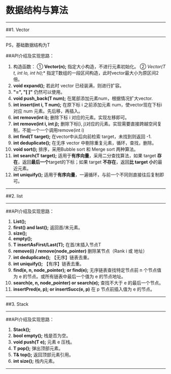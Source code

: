 # 数据结构与算法
---

##1. Vector

---

PS，基础数据结构为T

##API介绍及实现思路：

1. 构造函数：
① **Vector(n);**
指定大小构造，不进行元素初始化。
② **Vector(T* t, int lo, int hi);**
指定T数组的一段区间构造，此时vector最大小为原区间2倍。
2. **void expand();**
若此时 vector 已经装满，则进行扩容。
3. **"=", "[ ]"** 仍然可以使用。
4. **void push_back(T num);**
在尾部添加元素num，根据情况扩大vector.
5. **int insert(int i, T num);**
在原下标 i 之前添加元素 num，使vector现在下标i对应 num 元素。先后移，再插入。
6. **int remove(int i);**
删除下标 i 对应的元素。实现左移即可。
7. **int remove(int i, int j);**
删除下标[i, j)对应的元素。实现需要直接跨越空间复制，不能一个一个调用remove(int i)
8. **int find(T target);**
在vector中从后向前检索 target，未找到则返回 -1.
9. **int deduplicate();**
在无序 vector 中剔除重复元素，循环，查找，删除。
10. **void sort();**
排序，采用Bubble sort 和 Merge sort 两种算法。
11. **int search(T target);**
适用于**有序向量**，采用二分查找算法，如果 target **存在**，返回**最后一个**target的下标；如果 target **不存在**，返回**比 target 小**的最近元素。
12. **int uniquify();**
适用于**有序向量**，一遍循环，与前一个不同则直接往后复制即可。

---

##2. list

---

##API介绍及实现思路：

1. **List();**
2. **first() and last();**
返回首/末元素。
3. **size();**
4. **empty();**
5. **T insertAsFirst/Last(T);**
在首/末插入节点T
6. **remove(i) / remove(node_pointer)** 
删除某节点（Rank i 或 地址）
7. **int deduplicate();**
【无序】链表去重。
8. **int uniquify();**
【有序】链表去重。
9. **find(e, n, node_pointer); or find(e);**
无序链表查找特定节点前 n 个节点值为 e 的节点。或所有链表中最后一个值为 e 的节点地址。
10. **search(e, n, node_pointer) or search(e);**
查找不大于 e 的最后一个节点。
11. **insertPred(e, p); or insertSucc(e, p)**
在 p 节点前插入值为 e 的节点。

---

##3. Stack

---

##API介绍及实现思路：

1. **Stack();**
2. **bool empty();**
栈是否为空。
3. **void push(T e);**
元素 e 压栈。
4. **T pop();**
弹出顶部元素。
5. **T& top();**
返回顶部元素引用。
6. **int size();**
栈内元素。

---

